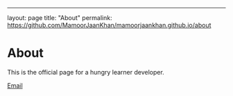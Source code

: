 ---
layout: page
title: "About"
permalink: https://github.com/MamoorJaanKhan/mamoorjaankhan.github.io/about

# About

This is the official page for a hungry learner developer.

[Email](mailto:mamoorjaankhan@gmail.com)
